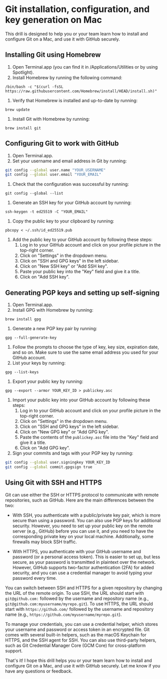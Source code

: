 # Git installation, configuration, and key generation on Mac

This drill is designed to help you or your team learn how to install and configure Git on a Mac, and use it with GitHub securely.

## Installing Git using Homebrew

1. Open Terminal.app (you can find it in /Applications/Utilities or by using Spotlight).
2. Install Homebrew by running the following command:

`/bin/bash -c "$(curl -fsSL https://raw.githubusercontent.com/Homebrew/install/HEAD/install.sh)"`

1. Verify that Homebrew is installed and up-to-date by running:

`brew update`

1. Install Git with Homebrew by running:

`brew install git`

## Configuring Git to work with GitHub

1. Open Terminal.app.
2. Set your username and email address in Git by running:

```bash
git config --global user.name "YOUR_USERNAME"
git config --global user.email "YOUR_EMAIL"
```

1. Check that the configuration was successful by running:

`git config --global --list`

1. Generate an SSH key for your GitHub account by running:

`ssh-keygen -t ed25519 -C "YOUR_EMAIL"`

1. Copy the public key to your clipboard by running:

`pbcopy < ~/.ssh/id_ed25519.pub`

1. Add the public key to your GitHub account by following these steps:
    1. Log in to your GitHub account and click on your profile picture in the top-right corner.
    2. Click on "Settings" in the dropdown menu.
    3. Click on "SSH and GPG keys" in the left sidebar.
    4. Click on "New SSH key" or "Add SSH key".
    5. Paste your public key into the "Key" field and give it a title.
    6. Click on "Add SSH key".

## Generating PGP keys and setting up self-signing

1. Open Terminal.app.
2. Install GPG with Homebrew by running:

`brew install gpg`

1. Generate a new PGP key pair by running:

`gpg --full-generate-key`

1. Follow the prompts to choose the type of key, key size, expiration date, and so on. Make sure to use the same email address you used for your GitHub account.
2. List your keys by running:

`gpg --list-keys`

1. Export your public key by running:

`gpg --export --armor YOUR_KEY_ID > publickey.asc`

1. Import your public key into your GitHub account by following these steps:
    1. Log in to your GitHub account and click on your profile picture in the top-right corner.
    2. Click on "Settings" in the dropdown menu.
    3. Click on "SSH and GPG keys" in the left sidebar.
    4. Click on "New GPG key" or "Add GPG key".
    5. Paste the contents of the `publickey.asc` file into the "Key" field and give it a title.
    6. Click on "Add GPG key".
2. Sign your commits and tags with your PGP key by running:

```bash
git config --global user.signingkey YOUR_KEY_ID
git config --global commit.gpgsign true
```

## Using Git with SSH and HTTPS

Git can use either the SSH or HTTPS protocol to communicate with remote repositories, such as GitHub. Here are the main differences between the two:

* With SSH, you authenticate with a public/private key pair, which is more secure than using a password. You can also use PGP keys for additional security. However, you need to set up your public key on the remote server (e.g., GitHub) before you can use it, and you need to have the corresponding private key on your local machine. Additionally, some firewalls may block SSH traffic.

* With HTTPS, you authenticate with your GitHub username and password (or a personal access token). This is easier to set up, but less secure, as your password is transmitted in plaintext over the network. However, GitHub supports two-factor authentication (2FA) for added security, and you can use a credential manager to avoid typing your password every time.

You can switch between SSH and HTTPS for a given repository by changing the URL of the remote origin. To use SSH, the URL should start with `git@github.com:` followed by the username and repository name (e.g., `git@github.com:myusername/myrepo.git`). To use HTTPS, the URL should start with `https://github.com/` followed by the username and repository name (e.g., `https://github.com/myusername/myrepo.git`).

To manage your credentials, you can use a credential helper, which stores your username and password or access token in an encrypted file. Git comes with several built-in helpers, such as the macOS Keychain for HTTPS, and the SSH agent for SSH. You can also use third-party helpers, such as Git Credential Manager Core (GCM Core) for cross-platform support.

That's it! I hope this drill helps you or your team learn how to install and configure Git on a Mac, and use it with GitHub securely. Let me know if you have any questions or feedback.
